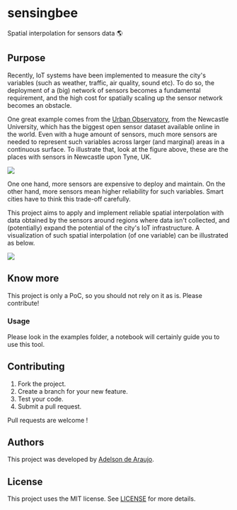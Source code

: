 # sensingbee

Spatial interpolation for sensors data :earth_americas:

## Purpose

Recently, IoT systems have been implemented to measure the city's variables (such as weather, traffic, air quality, sound etc). To do so, the deployment of a (big) network of sensors becomes a fundamental requirement, and the high cost for spatially scaling up the sensor network becomes an obstacle.

One great example comes from the [Urban Observatory](http://uoweb1.ncl.ac.uk), from the Newcastle University, which has the biggest open sensor dataset available online in the world. Even with a huge amount of sensors, much more sensors are needed to represent such variables across larger (and marginal) areas in a continuous surface. To illustrate that, look at the figure above, these are the places with sensors in Newcastle upon Tyne, UK.

![](https://github.com/adaj/sensingbee/blob/master/examples/plots/sensors.png)

One one hand, more sensors are expensive to deploy and maintain. On the other hand, more sensors mean higher reliability for such variables. Smart cities have to think this trade-off carefully.

This project aims to apply and implement reliable spatial interpolation with data obtained by the sensors around regions where data isn't collected, and (potentially) expand the potential of the city's IoT infrastructure. A visualization of such spatial interpolation (of one variable) can be illustrated as below.

![](https://github.com/adaj/sensingbee/blob/master/examples/plots/interpolation_no2.png?raw=true)


## Know more

This project is only a PoC, so you should not rely on it as is. Please contribute!


### Usage

Please look in the examples folder, a notebook will certainly guide you to use this tool.


## Contributing

1. Fork the project.
2. Create a branch for your new feature.
3. Test your code.
4. Submit a pull request.

Pull requests are welcome !


## Authors

This project was developed by [Adelson de Araujo](https://adaj.github.io).

## License

This project uses the MIT license. See [LICENSE](https://github.com/adaj/sensingbee/blob/master/LICENSE.md) for more details.
